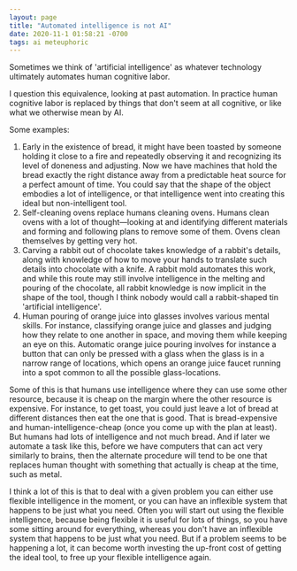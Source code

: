 ```yaml
---
layout: page
title: "Automated intelligence is not AI"
date: 2020-11-1 01:58:21 -0700
tags: ai meteuphoric
---
```

Sometimes we think of 'artificial intelligence' as whatever technology ultimately automates human cognitive labor.

I question this equivalence, looking at past automation. In practice human cognitive labor is replaced by things that don't seem at all cognitive, or like what we otherwise mean by AI.

Some examples:
1. Early in the existence of bread, it might have been toasted by someone holding it close to a fire and repeatedly observing it and recognizing its level of doneness and adjusting. Now we have machines that hold the bread exactly the right distance away from a predictable heat source for a perfect amount of time. You could say that the shape of the object embodies a lot of intelligence, or that intelligence went into creating this ideal but non-intelligent tool.
2. Self-cleaning ovens replace humans cleaning ovens. Humans clean ovens with a lot of thought&mdash;looking at and identifying different materials and forming and following plans to remove some of them. Ovens clean themselves by getting very hot.
3. Carving a rabbit out of chocolate takes knowledge of a rabbit's details, along with knowledge of how to move your hands to translate such details into chocolate with a knife. A rabbit mold automates this work, and while this route may still involve intelligence in the melting and pouring of the chocolate, all rabbit knowledge is now implicit in the shape of the tool, though I think nobody would call a rabbit-shaped tin 'artificial intelligence'.
4. Human pouring of orange juice into glasses involves various mental skills. For instance, classifying orange juice and glasses and judging how they relate to one another in space, and moving them while keeping an eye on this. Automatic orange juice pouring involves for instance a button that can only be pressed with a glass when the glass is in a narrow range of locations, which opens an orange juice faucet running into a spot common to all the possible glass-locations.

Some of this is that humans use intelligence where they can use some other resource, because it is cheap on the margin where the other resource is expensive. For instance, to get toast, you could just leave a lot of bread at different distances then eat the one that is good. That is bread-expensive and human-intelligence-cheap (once you come up with the plan at least). But humans had lots of intelligence and not much bread. And if later we automate a task like this, before we have computers that can act very similarly to brains, then the alternate procedure will tend to be one that replaces human thought with something that actually is cheap at the time, such as metal.

I think a lot of this is that to deal with a given problem you can either use flexible intelligence in the moment, or you can have an inflexible system that happens to be just what you need. Often you will start out using the flexible intelligence, because being flexible it is useful for lots of things, so you have some sitting around for everything, whereas you don't have an inflexible system that happens to be just what you need. But if a problem seems to be happening a lot, it can become worth investing the up-front cost of getting the ideal tool, to free up your flexible intelligence again.
